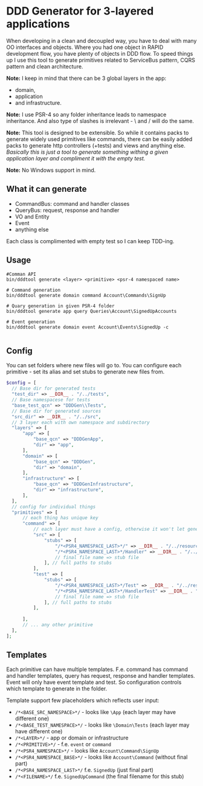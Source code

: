 # DDD Generator for 3-layered applications
When developing in a clean and decoupled way, you have to deal with many OO interfaces and objects. Where you had one object in RAPID development flow, you have plenty of objects in DDD flow. To speed things up I use this tool to generate primitives related to ServiceBus pattern, CQRS pattern and clean architecture.
 
**Note:** I keep in mind that there can be 3 global layers in the app:
 * domain, 
 * application 
 * and infrastructure.

**Note:** I use PSR-4 so any folder inheritance leads to namespace inheritance. And also type of slashes is irrelevant - \ and / will do the same.

**Note:** This tool is designed to be extensible. So while it contains packs to generate widely used primitives like commands, there can be easily added packs to generate http controllers (+tests) and views and anything else. *Basically this is just a tool to generate something withing a given application layer and compliment it with the empty test.*

**Note:** No Windows support in mind.
 
## What it can generate
* CommandBus: command and handler classes
* QueryBus: request, response and handler
* VO and Entity
* Event
* anything else

Each class is complimented with empty test so I can keep TDD-ing.
 
## Usage
```
#Comman API
bin/dddtool generate <layer> <primitive> <psr-4 namespaced name>
```

```
# Command generation
bin/dddtool generate domain command Account\Commands\SignUp
 
# Quary generation in given PSR-4 folder
bin/dddtool generate app query Queries\Account\SignedUpAccounts
 
# Event generation
bin/dddtool generate domain event Account\Events\SignedUp -c
  
```

## Config
You can set folders where new files will go to.
You can configure each primitive - set its alias and set stubs to generate new files from.


```php
$config = [
  // Base dir for generated tests
  "test_dir" => __DIR__ . "/../tests",
  // Base namespacese for tests
  "base_test_qcn" => "DDDGen\\Tests",
  // Base dir for generated sources
  "src_dir" => __DIR__ . "/../src",
  // 3 layer each with own namespace and subdirectory
  "layers" => [
      "app" => [
          "base_qcn" => "DDDGenApp",
          "dir" => "app",
      ],
      "domain" => [
          "base_qcn" => "DDDGen",
          "dir" => "domain",
      ],
      "infrastructure" => [
          "base_qcn" => "DDDGenInfrastructure",
          "dir" => "infrastructure",
      ],
  ],
  // config for individual things
  "primitives" => [
      // each thing has unique key
      "command" => [
          // each layer must have a config, otherwise it won't let generation happen
          "src" => [
              "stubs" => [
                  "/*<PSR4_NAMESPACE_LAST>*/" => __DIR__ . "/../resources/Primitives/Simple/Simple.stub.php",
                  "/*<PSR4_NAMESPACE_LAST>*/Handler" => __DIR__ . "/../resources/Primitives/Simple/Simple.stub.php",
                  // final file name => stub file
              ], // full paths to stubs
          ],
          "test" => [
              "stubs" => [
                  "/*<PSR4_NAMESPACE_LAST>*/Test" => __DIR__ . "/../resources/Primitives/Simple/SimpleTest.stub.php",
                  "/*<PSR4_NAMESPACE_LAST>*/HandlerTest" => __DIR__ . "/../resources/Primitives/Simple/SimpleTest.stub.php",
                  // final file name => stub file
              ], // full paths to stubs
          ],
      
      ],
      // ... any other primitive
  ],
];
```

## Templates
Each primitive can have multiple templates. F.e. command has command and handler templates, query has request, response and handler templates. Event will only have event template and test. So configuration controls which template to generate in the folder.
 
Template support few placeholders which reflects user input:
* `/*<BASE_SRC_NAMESPACE>*/` - looks like `\App` (each layer may have different one)
* `/*<BASE_TEST_NAMESPACE>*/` - looks like `\Domain\Tests`  (each layer may have different one)
* `/*<LAYER>*/` - app or domain or infrastructure
* `/*<PRIMITIVE>*/` - f.e. `event` or `command`
* `/*<PSR4_NAMESPACE>*/` - looks like `Account\Command\SignUp`
* `/*<PSR4_NAMESPACE_BASE>*/` - looks like `Account\Command` (without final part)
* `/*<PSR4_NAMESPACE_LAST>*/` f.e. `SignedUp` (just final part)
* `/*<FILENAME>*/` f.e. `SignedUpCommand` (the final filename for this stub)
